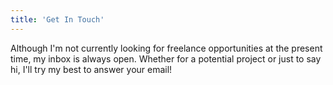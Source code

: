 ```yaml
---
title: 'Get In Touch'
---
```


Although I'm not currently looking for freelance opportunities at the present time, my inbox is always open. Whether for a potential project or just to say hi, I'll try my best to answer your email!
